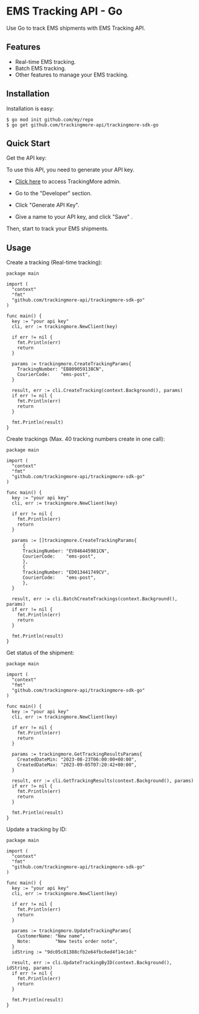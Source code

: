 EMS Tracking API - Go
================================
Use Go to track EMS shipments with EMS Tracking API.

Features
--------
- Real-time EMS tracking.
- Batch EMS tracking.
- Other features to manage your EMS tracking.

Installation
------------

Installation is easy:

    $ go mod init github.com/my/repo
    $ go get github.com/trackingmore-api/trackingmore-sdk-go

Quick Start
----------
Get the API key:

To use this API, you need to generate your API key.

- <a href="https://admin.trackingmore.com/developer/apikey" target="_blank" rel="noreferrer">
  Click here</a> to access TrackingMore admin.

- Go to the "Developer" section.

- Click "Generate API Key".

- Give a name to your API key, and click "Save" .


Then, start to track your EMS shipments.

Usage
----------

Create a tracking (Real-time tracking):

    package main

    import (
      "context"
      "fmt"
      "github.com/trackingmore-api/trackingmore-sdk-go"
    )
    
    func main() {
      key := "your api key"
      cli, err := trackingmore.NewClient(key)
      
      if err != nil {
        fmt.Println(err)
        return
      }
      
      params := trackingmore.CreateTrackingParams{
        TrackingNumber: "EB809059138CN",
        CourierCode:    "ems-post",
      }      

      result, err := cli.CreateTracking(context.Background(), params)
      if err != nil {
        fmt.Println(err)
        return
      }
      
      fmt.Println(result)
    }


Create trackings (Max. 40 tracking numbers create in one call):

    package main

    import (
      "context"
      "fmt"
      "github.com/trackingmore-api/trackingmore-sdk-go"
    )
    
    func main() {
      key := "your api key"
      cli, err := trackingmore.NewClient(key)
      
      if err != nil {
        fmt.Println(err)
        return
      }
      
      params := []trackingmore.CreateTrackingParams{
          {
          TrackingNumber: "EV046445981CN",
          CourierCode:    "ems-post",
          },
          {
          TrackingNumber: "ED013441749CV",
          CourierCode:    "ems-post",
          },
      }   

      result, err := cli.BatchCreateTrackings(context.Background(), params)
      if err != nil {
        fmt.Println(err)
        return
      }
      
      fmt.Println(result)
    }


Get status of the shipment:

    package main

    import (
      "context"
      "fmt"
      "github.com/trackingmore-api/trackingmore-sdk-go"
    )
    
    func main() {
      key := "your api key"
      cli, err := trackingmore.NewClient(key)
      
      if err != nil {
        fmt.Println(err)
        return
      }

      params := trackingmore.GetTrackingResultsParams{
        CreatedDateMin: "2023-08-23T06:00:00+00:00",
        CreatedDateMax: "2023-09-05T07:20:42+00:00",
      }  

      result, err := cli.GetTrackingResults(context.Background(), params)
      if err != nil {
        fmt.Println(err)
        return
      }
      
      fmt.Println(result)
    }


Update a tracking by ID:

    package main

    import (
      "context"
      "fmt"
      "github.com/trackingmore-api/trackingmore-sdk-go"
    )
    
    func main() {
      key := "your api key"
      cli, err := trackingmore.NewClient(key)
      
      if err != nil {
        fmt.Println(err)
        return
      }

      params := trackingmore.UpdateTrackingParams{
        CustomerName: "New name",
        Note:         "New tests order note",
      }
      idString := "9dc05c81388cfb2e64fbc6ed4f14c1dc"
      
      result, err := cli.UpdateTrackingByID(context.Background(), idString, params)
      if err != nil {
        fmt.Println(err)
        return
      }
      
      fmt.Println(result)
    }
